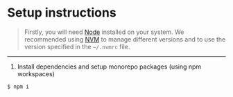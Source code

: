 # Setup instructions

> Firstly, you will need [Node](https://nodejs.org/en/) installed on your
> system. We recommended using [NVM](https://github.com/nvm-sh/nvm) to manage
> different versions and to use the version specified in the `~/.nvmrc` file.

---

1. Install dependencies and setup monorepo packages (using npm workspaces)

```shell
$ npm i
```
